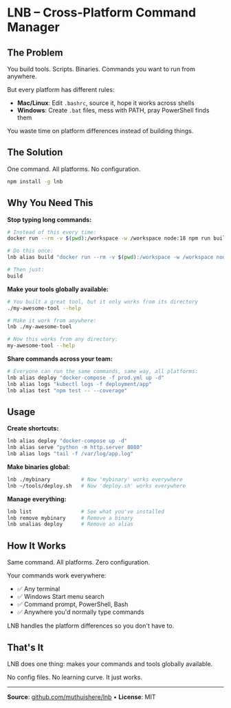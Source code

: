 # LNB – Cross-Platform Command Manager

## The Problem

You build tools. Scripts. Binaries. Commands you want to run from anywhere.

But every platform has different rules:

- **Mac/Linux**: Edit `.bashrc`, source it, hope it works across shells
- **Windows**: Create `.bat` files, mess with PATH, pray PowerShell finds them

You waste time on platform differences instead of building things.

## The Solution

One command. All platforms. No configuration.

```bash
npm install -g lnb
```

## Why You Need This

**Stop typing long commands:**
```bash
# Instead of this every time:
docker run --rm -v $(pwd):/workspace -w /workspace node:18 npm run build

# Do this once:
lnb alias build "docker run --rm -v $(pwd):/workspace -w /workspace node:18 npm run build"

# Then just:
build
```

**Make your tools globally available:**
```bash
# You built a great tool, but it only works from its directory
./my-awesome-tool --help

# Make it work from anywhere:
lnb ./my-awesome-tool

# Now this works from any directory:
my-awesome-tool --help
```

**Share commands across your team:**
```bash
# Everyone can run the same commands, same way, all platforms:
lnb alias deploy "docker-compose -f prod.yml up -d"
lnb alias logs "kubectl logs -f deployment/app"
lnb alias test "npm test -- --coverage"
```

## Usage

**Create shortcuts:**
```bash
lnb alias deploy "docker-compose up -d"
lnb alias serve "python -m http.server 8080"
lnb alias logs "tail -f /var/log/app.log"
```

**Make binaries global:**
```bash
lnb ./mybinary          # Now 'mybinary' works everywhere
lnb ~/tools/deploy.sh   # Now 'deploy.sh' works everywhere
```

**Manage everything:**
```bash
lnb list                # See what you've installed
lnb remove mybinary     # Remove a binary
lnb unalias deploy      # Remove an alias
```

## How It Works

Same command. All platforms. Zero configuration.

Your commands work everywhere:
- ✅ Any terminal
- ✅ Windows Start menu search  
- ✅ Command prompt, PowerShell, Bash
- ✅ Anywhere you'd normally type commands

LNB handles the platform differences so you don't have to.

## That's It

LNB does one thing: makes your commands and tools globally available.

No config files. No learning curve. It just works.

---

**Source**: [github.com/muthuishere/lnb](https://github.com/muthuishere/lnb) • **License**: MIT
